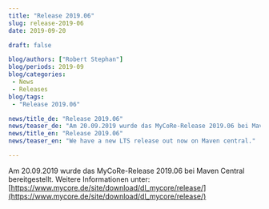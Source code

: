 ```yaml
---
title: "Release 2019.06"
slug: release-2019-06
date: 2019-09-20

draft: false

blog/authors: ["Robert Stephan"]
blog/periods: 2019-09
blog/categories:
 - News
 - Releases
blog/tags:
 - "Release 2019.06"

news/title_de: "Release 2019.06"
news/teaser_de: "Am 20.09.2019 wurde das MyCoRe-Release 2019.06 bei Maven Central bereitgestellt."
news/title_en: "Release 2019.06"
news/teaser_en: "We have a new LTS release out now on Maven central."

---
```


Am 20.09.2019 wurde das MyCoRe-Release 2019.06  bei Maven Central bereitgestellt.
Weitere Informationen unter: 
[https://www.mycore.de/site/download/dl_mycore/release/](https://www.mycore.de/site/download/dl_mycore/release/)
